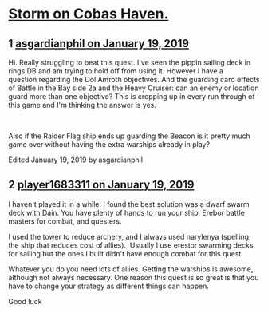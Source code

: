 # [Storm on Cobas Haven.](https://community.fantasyflightgames.com/topic/289468-storm-on-cobas-haven/)

## 1 [asgardianphil on January 19, 2019](https://community.fantasyflightgames.com/topic/289468-storm-on-cobas-haven/?do=findComment&comment=3597453)

Hi. Really struggling to beat this quest. I've seen the pippin sailing deck in rings DB and am trying to hold off from using it. However I have a question regarding the Dol Amroth objectives. And the guarding card effects of Battle in the Bay side 2a and the Heavy Cruiser: can an enemy or location guard more than one objective? This is cropping up in every run through of this game and I'm thinking the answer is yes.

 

Also if the Raider Flag ship ends up guarding the Beacon is it pretty much game over without having the extra warships already in play?  

Edited January 19, 2019 by asgardianphil

## 2 [player1683311 on January 19, 2019](https://community.fantasyflightgames.com/topic/289468-storm-on-cobas-haven/?do=findComment&comment=3597496)

I haven't played it in a while. I found the best solution was a dwarf swarm deck with Dain. You have plenty of hands to run your ship, Erebor battle masters for combat, and questers.

I used the tower to reduce archery, and I always used narylenya (spelling, the ship that reduces cost of allies).  Usually I use erestor swarming decks for sailing but the ones I built didn't have enough combat for this quest. 

Whatever you do you need lots of allies. Getting the warships is awesome, although not always necessary. One reason this quest is so great is that you have to change your strategy as different things can happen.

Good luck

